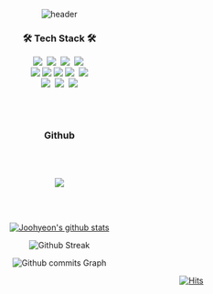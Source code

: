 <div align="center"> 
  
![header](https://capsule-render.vercel.app/api?type=wave&color=auto&height=300&section=header&text=JooHyeonLee&fontSize=90)

<h3 align="center">🛠 Tech Stack 🛠</h3>

<p align="center">
   <img src="https://img.shields.io/badge/c++-darkblue?style=flat-square&logo=cplusplus&logoColor=white"/></a>&nbsp 
  <img src="https://img.shields.io/badge/Java-white?style=flat-square&logo=Java&logoColor=red"/></a>&nbsp
  <img src="https://img.shields.io/badge/python-blue?style=flat-square&logo=python&logoColor=white"/></a>&nbsp
  <img src="https://img.shields.io/badge/ubuntu-red?style=flat-square&logo=ubuntu&logoColor=white"/></a>&nbsp
  <br>
  <img src="https://img.shields.io/badge/pytorch-red?style=flat-square&logo=pytorch&logoColor=white"/>
  <img src="https://img.shields.io/badge/tensorflow-orange?style=flat-square&logo=tensorflow&logoColor=white"/>
  <img src="https://img.shields.io/badge/opencl-lightgreen?style=flat-square&logo=OpenCL&logoColor=white"/>
  <img src="https://img.shields.io/badge/OpenCV-lightgreen?style=flat-square&logo=opencv&logoColor=white"/></a>&nbsp 
  <img src="https://img.shields.io/badge/Spring-6DB33F?style=flat-square&logo=Spring&logoColor=white"/>
  <br>
  <img src="https://img.shields.io/badge/PostgreSQL-blue?style=flat-square&logo=PostgreSQL&logoColor=white"/></a>&nbsp 
  <img src="https://img.shields.io/badge/r-E6B91E?style=flat-square&logo=r&logoColor=white"/></a>&nbsp 
  <img src="https://img.shields.io/badge/docker-blue?style=flat-square&logo=docker&logoColor=white"/>
  <br>
</p>
<br><br/>
<h3 align="center"> Github</h3>
<p align="center">
</p>
<br><br/>
<p align="center">
  <a href="https://github.com/Joohyeonee/">
    <img align="center" src="https://github-readme-stats.vercel.app/api/top-langs/?username=Joohyeonee&layout=compact&theme=dracula" />
  </a>
  </p>
  
 
  <br/><br/>

  [![Joohyeon's github stats](https://github-readme-stats.vercel.app/api?username=Joohyeonee)](https://github.com/Joohyeonee/github-readme-stats)
  
  ![Github Streak](https://github-readme-streak-stats.herokuapp.com/?user=Joohyeonee&stroke=ffffff&background=ffffff&ring=5194F0&fire=5194F0&currStreakNum=5194F0&currStreakLabel=5194F0&sideNums=5194F0&sideLabels=5194F0&dates=5194F0)
  
  ![Github commits Graph](https://activity-graph.herokuapp.com/graph?username=Joohyeonee&bg_color=ffffff&color=5194F0&line=5194F0&point=5194F0&area_color=5194F0&area=true&custom_title=GitHub%20Commits%20Graph)

 <div align=right>
	
 [![Hits](https://hits.seeyoufarm.com/api/count/incr/badge.svg?url=https%3A%2F%2Fgithub.com%2FJoohyeonee&count_bg=%2379C83D&title_bg=%23C0C0C0&icon=&icon_color=%23E7E7E7&title=hits&edge_flat=false)](https://github.com/Joohyeon/)
	
  </div>
  <br>
</div>
</div>

